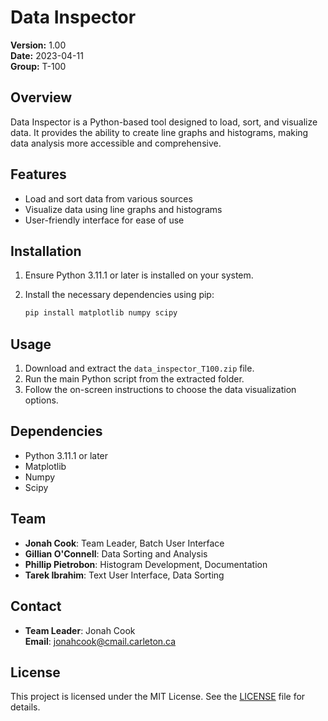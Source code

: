 # Data Inspector

**Version:** 1.00  
**Date:** 2023-04-11  
**Group:** T-100

## Overview

Data Inspector is a Python-based tool designed to load, sort, and visualize data. It provides the ability to create line graphs and histograms, making data analysis more accessible and comprehensive.

## Features

- Load and sort data from various sources
- Visualize data using line graphs and histograms
- User-friendly interface for ease of use

## Installation

1. Ensure Python 3.11.1 or later is installed on your system.
2. Install the necessary dependencies using pip:

   ```bash
   pip install matplotlib numpy scipy
   ```

## Usage

1. Download and extract the `data_inspector_T100.zip` file.
2. Run the main Python script from the extracted folder.
3. Follow the on-screen instructions to choose the data visualization options.

## Dependencies

- Python 3.11.1 or later
- Matplotlib
- Numpy
- Scipy

## Team

- **Jonah Cook**: Team Leader, Batch User Interface
- **Gillian O'Connell**: Data Sorting and Analysis
- **Phillip Pietrobon**: Histogram Development, Documentation
- **Tarek Ibrahim**: Text User Interface, Data Sorting

## Contact

- **Team Leader**: Jonah Cook  
  **Email**: jonahcook@cmail.carleton.ca

## License

This project is licensed under the MIT License. See the [LICENSE](LICENSE) file for details.
